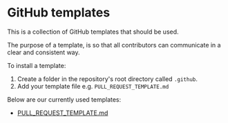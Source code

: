 # GitHub templates

This is a collection of GitHub templates that should be used.

The purpose of a template, is so that all contributors can communicate in a clear and consistent way.

To install a template:

1. Create a folder in the repository's root directory called `.github`.
2. Add your template file e.g. `PULL_REQUEST_TEMPLATE.md`

Below are our currently used templates:

- [PULL_REQUEST_TEMPLATE.md](./templates/PULL_REQUEST_TEMPLATE.md)
